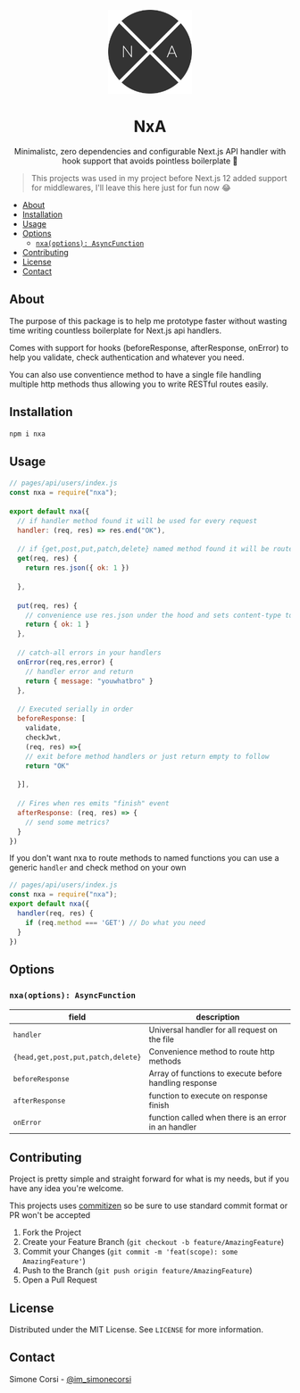 <p align="center">
    <img src="https://github.com/simonecorsi/nxa/blob/a54c3c6fb18a16aca64da7cc9f9b4b0decb8fa1f/logo.png" alt="NxA" width="150px"/>
</p>

<h1 align="center">NxA</h1>
<p align="center">Minimalistc, zero dependencies and configurable Next.js API handler with hook support that avoids pointless boilerplate 🦄</p>

> This projects was used in my project before Next.js 12 added support for middlewares, I'll leave this here just for fun now 😂

<!-- toc -->

- [About](#about)
- [Installation](#installation)
- [Usage](#usage)
- [Options](#options)
  - [`nxa(options): AsyncFunction`](#nxaoptions-asyncfunction)
- [Contributing](#contributing)
- [License](#license)
- [Contact](#contact)

<!-- tocstop -->

## About

The purpose of this package is to help me prototype faster without wasting time writing countless boilerplate for Next.js api handlers.

Comes with support for hooks (beforeResponse, afterResponse, onError) to help you validate, check authentication and whatever you need.

You can also use conventience method to have a single file handling multiple http methods thus allowing you to write RESTful routes easily.

<!-- GETTING STARTED -->

## Installation

```sh
npm i nxa
```

<!-- USAGE EXAMPLES -->

## Usage

```javascript
// pages/api/users/index.js
const nxa = require("nxa");

export default nxa({
  // if handler method found it will be used for every request
  handler: (req, res) => res.end("OK"),

  // if {get,post,put,patch,delete} named method found it will be routed here
  get(req, res) {
    return res.json({ ok: 1 })
    
  },

  put(req, res) {
    // convenience use res.json under the hood and sets content-type to json
    return { ok: 1 }
  },
  
  // catch-all errors in your handlers
  onError(req,res,error) {
    // handler error and return
    return { message: "youwhatbro" }
  },

  // Executed serially in order
  beforeResponse: [
    validate,
    checkJwt,
    (req, res) =>{
    // exit before method handlers or just return empty to follow
    return "OK"
    
  }],

  // Fires when res emits "finish" event
  afterResponse: (req, res) => {
    // send some metrics?
  }
})
```

If you don't want nxa to route methods to named functions you can use a generic `handler` and check method on your own

```js
// pages/api/users/index.js
const nxa = require("nxa");
export default nxa({
  handler(req, res) {
    if (req.method === 'GET') // Do what you need
  }
})
```

## Options

### `nxa(options): AsyncFunction`

| field | description |
| --- | --- |
| `handler`| Universal handler for all request on the file | 
| `{head,get,post,put,patch,delete}` | Convenience method to route http methods | 
| `beforeResponse` | Array of functions to execute before handling response | 
| `afterResponse` | function to execute on response finish | 
| `onError` | function called when there is an error in an handler | 


<!-- CONTRIBUTING -->

## Contributing

Project is pretty simple and straight forward for what is my needs, but if you have any idea you're welcome.

This projects uses [commitizen](https://github.com/commitizen/cz-cli) so be sure to use standard commit format or PR won't be accepted

1. Fork the Project
2. Create your Feature Branch (`git checkout -b feature/AmazingFeature`)
3. Commit your Changes (`git commit -m 'feat(scope): some AmazingFeature'`)
4. Push to the Branch (`git push origin feature/AmazingFeature`)
5. Open a Pull Request

<!-- LICENSE -->

## License

Distributed under the MIT License. See `LICENSE` for more information.

<!-- CONTACT -->

## Contact

Simone Corsi - [@im_simonecorsi](https://twitter.com/im_simonecorsi)
